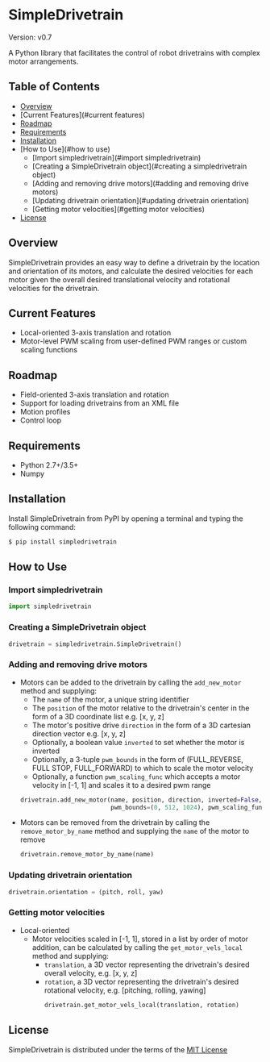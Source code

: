 # SimpleDrivetrain
Version: v0.7

A Python library that facilitates the control of robot drivetrains with complex motor arrangements.

## Table of Contents
* [Overview](#overview)
* [Current Features](#current features)
* [Roadmap](#roadmap)
* [Requirements](#requirements)
* [Installation](#installation)
* [How to Use](#how to use)
  - [Import simpledrivetrain](#import simpledrivetrain)
  - [Creating a SimpleDrivetrain object](#creating a simpledrivetrain object)
  - [Adding and removing drive motors](#adding and removing drive motors)
  - [Updating drivetrain orientation](#updating drivetrain orientation)
  - [Getting motor velocities](#getting motor velocities)
* [License](#license)

## Overview
SimpleDrivetrain provides an easy way to define a drivetrain by the location and orientation of its motors, and calculate the desired velocities for each motor given the overall desired translational velocity and rotational velocities for the drivetrain.

## Current Features
* Local-oriented 3-axis translation and rotation
* Motor-level PWM scaling from user-defined PWM ranges or custom scaling functions

## Roadmap
* Field-oriented 3-axis translation and rotation
* Support for loading drivetrains from an XML file
* Motion profiles
* Control loop

## Requirements
* Python 2.7+/3.5+
* Numpy

## Installation
Install SimpleDrivetrain from PyPI by opening a terminal and typing the following command:
```python
$ pip install simpledrivetrain
```

## How to Use
### Import simpledrivetrain
```python
import simpledrivetrain
```
### Creating a SimpleDrivetrain object
```python
drivetrain = simpledrivetrain.SimpleDrivetrain()
```
### Adding and removing drive motors
* Motors can be added to the drivetrain by calling the ```add_new_motor``` 
method and supplying:
    - The ```name``` of the motor, a unique string identifier
    - The ```position``` of the motor relative to the drivetrain's 
      center in the form of a 3D coordinate list e.g. [x, y, z]
    - The motor's positive drive ```direction``` in the form of a 3D cartesian direction vector
      e.g. [x, y, z]
    - Optionally, a boolean value ```inverted``` to set whether the motor is inverted 
    - Optionally, a 3-tuple ```pwm_bounds``` in the form of (FULL_REVERSE, FULL STOP, FULL_FORWARD) 
      to which to scale the motor velocity
    - Optionally, a function ```pwm_scaling_func``` which accepts a motor velocity in [-1, 1] and 
      scales it to a desired pwm range
    ```python
    drivetrain.add_new_motor(name, position, direction, inverted=False, 
                             pwm_bounds=(0, 512, 1024), pwm_scaling_func=None)
    ```
* Motors can be removed from the drivetrain by calling the ```remove_motor_by_name```
  method and supplying the ```name``` of the motor to remove
  ```python
  drivetrain.remove_motor_by_name(name)
  ```
### Updating drivetrain orientation
```python
drivetrain.orientation = (pitch, roll, yaw)    
```
### Getting motor velocities
* Local-oriented
    * Motor velocities scaled in [-1, 1], stored in a list by order of motor 
    addition, can be calculated by calling the
    ```get_motor_vels_local``` method and supplying:
      - ```translation```, a 3D vector representing the drivetrain's desired 
        overall velocity, e.g. [x, y, z]
      - ```rotation```, a 3D vector representing the drivetrain's desired 
        rotational velocity, e.g. [pitching, rolling, yawing]
        ```python
        drivetrain.get_motor_vels_local(translation, rotation)
        ```
## License
SimpleDrivetrain is distributed under the terms of the [MIT License](https://choosealicense.com/licenses/mit/#)
